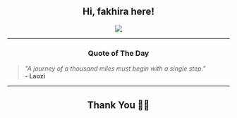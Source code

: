 <h2 align="center"> Hi, fakhira here!</h2>

<p align="center">
<a href="https://github.com/fakhiralkda" alt="github streak"><img src="https://dvst-streak.herokuapp.com/?user=fakhiralkda&theme=tokyonight&fire=DD472C"></a>
</p>

<hr>
<h3 align="center">Quote of The Day</h3>
<p align="center">
<blockquote>
<i>"A journey of a thousand miles must begin with a single step."</i>
<br>
<b>- Laozi</b>
</blockquote>
</p>


<hr>
<h2 align="center">Thank You 🙏🏼</h2>
